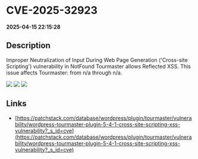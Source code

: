 # CVE-2025-32923

**2025-04-15 22:15:28**

## Description
Improper Neutralization of Input During Web Page Generation ('Cross-site Scripting') vulnerability in NotFound Tourmaster allows Reflected XSS. This issue affects Tourmaster: from n/a through n/a.

![](https://img.shields.io/static/v1?label=Score&message=7.1&color=red)
![](https://img.shields.io/static/v1?label=Severity&message=HIGH&color=red)
![](https://img.shields.io/static/v1?label=CWE&message=XSS&color=green)

## Links
- [https://patchstack.com/database/wordpress/plugin/tourmaster/vulnerability/wordpress-tourmaster-plugin-5-4-1-cross-site-scripting-xss-vulnerability?_s_id=cve](https://patchstack.com/database/wordpress/plugin/tourmaster/vulnerability/wordpress-tourmaster-plugin-5-4-1-cross-site-scripting-xss-vulnerability?_s_id=cve)
